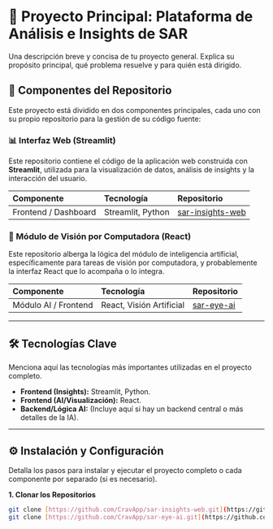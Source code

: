 # 🚀 Proyecto Principal: Plataforma de Análisis e Insights de SAR

Una descripción breve y concisa de tu proyecto general. Explica su propósito principal, qué problema resuelve y para quién está dirigido.

## 🔗 Componentes del Repositorio

Este proyecto está dividido en dos componentes principales, cada uno con su propio repositorio para la gestión de su código fuente:

### 📊 Interfaz Web (Streamlit)

Este repositorio contiene el código de la aplicación web construida con **Streamlit**, utilizada para la visualización de datos, análisis de insights y la interacción del usuario.

| Componente | Tecnología | Repositorio |
| :--- | :--- | :--- |
| Frontend / Dashboard | Streamlit, Python | [sar-insights-web](https://github.com/CravApp/sar-insights-web) |

### 🧠 Módulo de Visión por Computadora (React)

Este repositorio alberga la lógica del módulo de inteligencia artificial, específicamente para tareas de visión por computadora, y probablemente la interfaz React que lo acompaña o lo integra.

| Componente | Tecnología | Repositorio |
| :--- | :--- | :--- |
| Módulo AI / Frontend | React, Visión Artificial | [sar-eye-ai](https://github.com/CravApp/sar-eye-ai) |

---

## 🛠️ Tecnologías Clave

Menciona aquí las tecnologías más importantes utilizadas en el proyecto completo.

* **Frontend (Insights):** Streamlit, Python.
* **Frontend (AI/Visualización):** React.
* **Backend/Lógica AI:** (Incluye aquí si hay un backend central o más detalles de la IA).

---

## ⚙️ Instalación y Configuración

Detalla los pasos para instalar y ejecutar el proyecto completo o cada componente por separado (si es necesario).

**1. Clonar los Repositorios**

```bash
git clone [https://github.com/CravApp/sar-insights-web.git](https://github.com/CravApp/sar-insights-web.git)
git clone [https://github.com/CravApp/sar-eye-ai.git](https://github.com/CravApp/sar-eye-ai.git)
